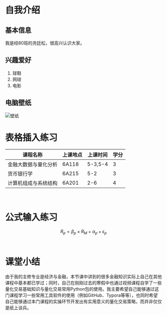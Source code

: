# 自我介绍
## 基本信息
我是经80班的尧廷松，很高兴认识大家。
## 兴趣爱好
1. 球鞋
2. 网球
3. 电影
## 电脑壁纸
![壁纸](C:\Windows\Web\Wallpaper\Lenovo\LenovoWallPaper.jpg)
&nbsp;

# 表格插入练习
|课程名称|上课地点|上课时间|学分|
|--|--|--|--|
|金融大数据与量化分析|6A118|5-3,5-4|3|
|货币银行学|6A215|5-2|3|
|计算机组成与系统结构|6A201|2-6|4|
&nbsp;

# 公式输入练习

$$
R_p = \beta_p \times R_M + \alpha_p + \epsilon_p
$$
&nbsp;

# 课堂小结
由于我的主修专业是经济与金融，本节课中讲到的很多金融知识实际上自己在其他课程中基本都已学过；同时，自己在刚刚过去的寒假中也通过视频课程自学了一些量化交易基础知识与量化交易常用Python包的使用。我主要希望自己能够通过这门课程学习一些常用工具软件的使用（例如GitHub、Typora等等），也同时希望自己能够通过本门课程的实操环节开发出有实用意义的量化交易策略，而并非仅仅是纸上谈兵。